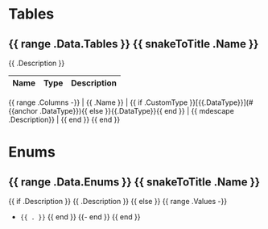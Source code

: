 Tables
======

{{ range .Data.Tables }}
{{ snakeToTitle .Name }}
-----------

{{ .Description }}

| Name | Type | Description |
|------|------|-------------|
{{ range .Columns -}}
| {{ .Name }} | {{ if .CustomType }}[{{.DataType}}](#{{anchor .DataType}}){{ else }}{{.DataType}}{{ end }} | {{ mdescape .Description}} |
{{ end }}
{{ end }}


Enums
=====

{{ range .Data.Enums }}
{{ snakeToTitle .Name }}
-------------------------
{{ if .Description }}
{{ .Description }}
{{ else }}
{{ range .Values -}}
- `{{ . }}`
{{ end }}
{{- end }}
{{ end }}
